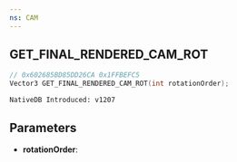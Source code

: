 ```yaml
---
ns: CAM
---
```

## GET_FINAL_RENDERED_CAM_ROT

```c
// 0x602685BD85DD26CA 0x1FFBEFC5
Vector3 GET_FINAL_RENDERED_CAM_ROT(int rotationOrder);
```

```
NativeDB Introduced: v1207
```

## Parameters
* **rotationOrder**:
